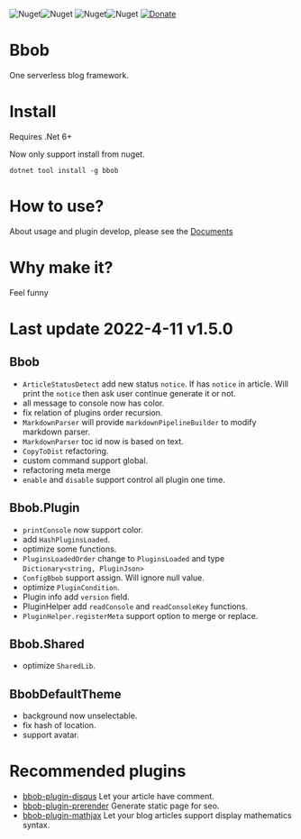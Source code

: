 ![Nuget](https://img.shields.io/nuget/v/bbob?label=Bbob&style=flat-square)![Nuget](https://img.shields.io/nuget/dt/bbob?style=flat-square)  ![Nuget](https://img.shields.io/nuget/v/bbob.plugin?label=Bbob.Plugin&style=flat-square)![Nuget](https://img.shields.io/nuget/dt/bbob.plugin?style=flat-square) [![Donate](https://img.shields.io/badge/Donate-PayPal-green.svg)](https://paypal.me/JinkerLeong?country.x=MY&locale.x=en_US)

# Bbob 
One serverless blog framework.

# Install
Requires .Net 6+

Now only support install from nuget.
```
dotnet tool install -g bbob
```

# How to use?
About usage and plugin develop, please see the [Documents](https://reknij.github.io/Bbob.Doc/)

# Why make it?
Feel funny

# Last update 2022-4-11 v1.5.0
## Bbob
- `ArticleStatusDetect` add new status `notice`. If has `notice` in article. Will print the `notice` then ask user continue generate it or not.
- all message to console now has color.
- fix relation of plugins order recursion.
- `MarkdownParser` will provide `markdownPipelineBuilder` to modify markdown parser.
- `MarkdownParser` toc id now is based on text.
- `CopyToDist` refactoring.
- custom command support global.
- refactoring meta merge
- `enable` and `disable` support control all plugin one time.

## Bbob.Plugin
- `printConsole` now support color.
- add `HashPluginsLoaded`.
- optimize some functions.
- `PluginsLoadedOrder` change to `PluginsLoaded` and type `Dictionary<string, PluginJson>`
- `ConfigBbob` support assign. Will ignore null value.
- optimize `PluginCondition`.
- Plugin info add `version` field.
- PluginHelper add `readConsole` and `readConsoleKey` functions.
- `PluginHelper.registerMeta` support option to merge or replace.

## Bbob.Shared
- optimize `SharedLib`.

## BbobDefaultTheme
- background now unselectable.
- fix hash of location.
- support avatar.

# Recommended plugins
- [bbob-plugin-disqus](https://github.com/Reknij/bbob-plugin-disqus) Let your article have comment.
- [bbob-plugin-prerender](https://github.com/Reknij/bbob-plugin-prerender) Generate static page for seo.
- [bbob-plugin-mathjax](https://github.com/Reknij/bbob-plugin-mathjax) Let your blog articles support display mathematics syntax.

